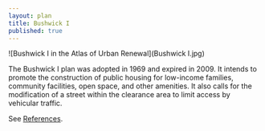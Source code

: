 ```yaml
---
layout: plan
title: Bushwick I
published: true
---
```


![Bushwick I in the Atlas of Urban Renewal](Bushwick I.jpg)

The Bushwick I plan was adopted in 1969 and expired in 2009. It intends to promote the construction of public housing for low-income families, community facilities, open space, and other amenities. It also calls for the modification of a street within the clearance area to limit access by vehicular traffic.

See [References](http://www.urbanreviewer.org/#page=references.html). 
